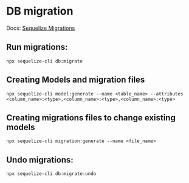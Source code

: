 # DB migration
Docs: [Sequelize Migrations](https://sequelize.org/master/manual/migrations.html)


## Run migrations:
   `npx sequelize-cli db:migrate`

## Creating Models and migration files

   `npx sequelize-cli model:generate --name <table_name> --attributes <column_name>:<type>,<column_name>:<type>,<column_name>:<type>`

## Creating migrations files to change existing models

   `npx sequelize-cli migration:generate --name <file_name>`

## Undo migrations:
   `npx sequelize-cli db:migrate:undo`
